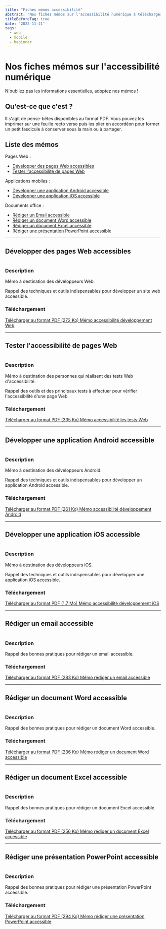 ```yaml
---
title: "Fiches mémos accessibilité"
abstract: "Nos fiches mémos sur l'accessibilité numérique à télécharger, à imprimer et à partager (Web, Android, Ios, Word, Excel, Powerpoint)"
titleBeforeTag: true
date: "2022-11-21"
tags:
  - web
  - mobile
  - beginner
---
```

# Nos fiches mémos sur l'accessibilité numérique
N'oubliez pas les informations essentielles, adoptez nos mémos !

## Qu'est-ce que c'est ?
Il s'agit de pense-bêtes disponibles au format PDF. Vous pouvez les imprimer sur une feuille recto verso puis les plier en accordéon pour former un petit fascicule à conserver sous la main ou à partager.

## Liste des mémos

Pages Web :
- [Développer des pages Web accessibles](./#developper-des-pages-web-accessibles)
- [Tester l'accessibilité de pages Web](./#tester-laccessibilite-de-pages-web)

Applications mobiles :
- [Développer une application Android accessible](./#developper-une-application-android-accessible)
- [Développer une application iOS accessible](./#developper-une-application-ios-accessible)

Documents office :
- [Rédiger un Email accessible](./#rediger-un-email-accessible)
- [Rédiger un document Word accessible](./#rediger-un-document-word-accessible)
- [Rédiger un document Excel accessible](./#rediger-un-document-excel-accessible)
- [Rédiger une présentation PowerPoint accessible](./#rediger-une-presentation-powerpoint-accessible)

<hr>

## Développer des pages Web accessibles

<div class="row">
  <div class="col-3">
    <img src="../images/memos/memo-dev-web.png" alt="">
  </div>
  <div class="col-xl-9">
    <h3 id="desc-web">Description</h3>
    <p>Mémo à destination des développeurs Web.</p>
    <p>Rappel des techniques et outils indispensables pour développer un site web accessible.</p>
    <h3 id="tele-web">Téléchargement</h3>
    <p>
      <a href="../../res/memos/dev-web/Memo-Web-Orange.pdf" class="btn btn-outline-secondary">
        Télécharger au format PDF (272 Ko)
        <span class="visually-hidden">Mémo accessibilité développement Web</span>
      </a>
    </p>
  </div>
</div>

<hr>

## Tester l'accessibilité de pages Web

<div class="row">
  <div class="col-3">
    <img src="../images/memos/memo-tests-web.png" alt="">
  </div>
  <div class="col-xl-9">
    <h3 id="desc-tests-web">Description</h3>
    <p>Mémo à destination des personnes qui réalisent des tests Web d'accessibilité.</p>
    <p>Rappel des outils et des principaux tests à effectuer pour vérifier l'accessibilité d'une page Web.</p>
    </p>
    <h3 id="tele-tests-web">Téléchargement</h3>
    <p>
      <a href="../../res/memos/tests-web/Memo-Tests-Web-Orange.pdf" class="btn btn-outline-secondary">
        Télécharger au format PDF (335 Ko)
        <span class="visually-hidden">Mémo accessibilité les tests Web</span>
      </a>
    </p>
  </div>
</div>

<hr>

## Développer une application Android accessible

<div class="row">
  <div class="col-3">
    <img src="../images/memos/memo-android.png" alt="">
  </div>
  <div class="col-xl-9">
    <h3 id="desc-android">Description</h3>
    <p>Mémo à destination des développeurs Android.</p>
    <p>Rappel des techniques et outils indispensables pour développer un application Android accessible.</p>
    <h3 id="tele-android">Téléchargement</h3>
    <p>
      <a href="../../res/memos/android/Memo-Android-Orange.pdf" class="btn btn-outline-secondary">
        Télécharger au format PDF (261 Ko)
        <span class="visually-hidden">Mémo accessibilité développement Android</span>
      </a>
    </p>
  </div>
</div>

<hr>

## Développer une application iOS accessible

<div class="row">
  <div class="col-3">
    <img src="../images/memos/memo-ios.png" alt="">
  </div>
  <div class="col-xl-9">
    <h3 id="desc-ios">Description</h3>
    <p>Mémo à destination des développeurs iOS.<p>
    <p>Rappel des techniques et outils indispensables pour développer une application iOS accessible.</p>
    <h3 id="tele-ios">Téléchargement</h3>
    <p>
      <a href="../../res/memos/ios/Memo-iOS-Orange.pdf" class="btn btn-outline-secondary">
        Télécharger au format PDF (1.7 Mo)
        <span class="visually-hidden">Mémo accessibilité développement iOS</span>
      </a>
    </p>
  </div>
</div>

<hr>

## Rédiger un email accessible

<div class="row">
  <div class="col-3">
    <img src="../images/memos/memo-email.png" alt="">
  </div>
  <div class="col-xl-9">
    <h3 id="desc-email">Description</h3>
    <p>Rappel des bonnes pratiques pour rédiger un email accessible.</p>
    <h3 id="tele-email">Téléchargement</h3>
    <p>
      <a href="../../res/memos/email/Memo-Email-Orange.pdf" class="btn btn-outline-secondary">
        Télécharger au format PDF (283 Ko)
        <span class="visually-hidden">Mémo rédiger un email accessible</span>
      </a>
    </p>
  </div>
</div>

<hr>

## Rédiger un document Word accessible

<div class="row">
  <div class="col-3">
    <img src="../images/memos/memo-word.png" alt="">
  </div>
  <div class="col-xl-9">
    <h3 id="desc-word">Description</h3>
    <p>Rappel des bonnes pratiques pour rédiger un document Word accessible.</p>
    <h3 id="tele-word">Téléchargement</h3>
    <p>
      <a href="../../res/memos/word/Memo-Word-Orange.pdf" class="btn btn-outline-secondary">
        Télécharger au format PDF (236 Ko)
        <span class="visually-hidden">Mémo rédiger un document Word accessible</span>
      </a>
    </p>
  </div>
</div>

<hr>

## Rédiger un document Excel accessible

<div class="row">
  <div class="col-3">
    <img src="../images/memos/memo-excel.png" alt="">
  </div>
  <div class="col-xl-9">
    <h3 id="desc-word">Description</h3>
    <p>Rappel des bonnes pratiques pour rédiger un document Excel accessible.</p>
    <h3 id="tele-word">Téléchargement</h3>
    <p>
      <a href="../../res/memos/excel/Memo-Excel-Orange.pdf" class="btn btn-outline-secondary">
        Télécharger au format PDF (256 Ko)
        <span class="visually-hidden">Mémo rédiger un document Excel accessible</span>
      </a>
    </p>
  </div>
</div>

<hr>

## Rédiger une présentation PowerPoint accessible

<div class="row">
  <div class="col-3">
    <img src="../images/memos/memo-powerpoint.png" alt="">
  </div>
  <div class="col-xl-9">
    <h3 id="desc-word">Description</h3>
    <p>Rappel des bonnes pratiques pour rédiger une présentation PowerPoint accessible.</p>
    <h3 id="tele-word">Téléchargement</h3>
    <p>
      <a href="../../res/memos/pwp/Memo-PowerPoint-Orange.pdf" class="btn btn-outline-secondary">
        Télécharger au format PDF (294 Ko)
        <span class="visually-hidden">Mémo rédiger une présentation PowerPoint accessible</span>
      </a>
    </p>
  </div>
</div>
